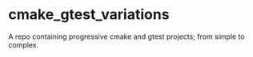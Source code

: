 # cmake_gtest_variations
A repo containing progressive cmake and gtest projects; from simple to complex.
